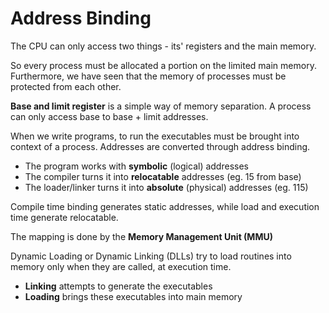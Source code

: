# Address Binding

The CPU can only access two things - its' registers and the main memory.

So every process must be allocated a portion on the limited main memory. Furthermore, we have seen that the memory of processes must be protected from each other.

**Base and limit register** is a simple way of memory separation. A process can only access base to base + limit addresses.

When we write programs, to run the executables must be brought into context of a process. Addresses are converted through address binding.

* The program works with **symbolic** \(logical\) addresses
* The compiler turns it into **relocatable** addresses \(eg. 15 from base\)
* The loader/linker turns it into **absolute** \(physical\) addresses \(eg. 115\)

Compile time binding generates static addresses, while load and execution time generate relocatable.

The mapping is done by the **Memory Management Unit \(MMU\)**

Dynamic Loading or Dynamic Linking \(DLLs\) try to load routines into memory only when they are called, at execution time.

* **Linking** attempts to generate the executables
* **Loading** brings these executables into main memory

